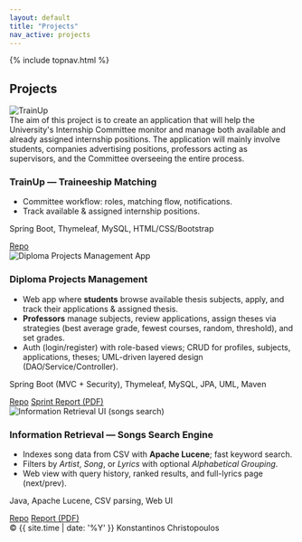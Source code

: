 ```yaml
---
layout: default
title: "Projects"
nav_active: projects
---
```


<link rel="stylesheet" href="{{ '/assets/css/style.css' | relative_url }}">

{% include topnav.html %}

<section class="section">
  <h1>Projects</h1>

  <div class="project-list">
    <!-- TrainUp -->
    <article class="p-card">
      <img class="p-thumb" src="{{ '/assets/img/TrainUp/TrainUp.jpg' | relative_url }}" alt="TrainUp">
      <div class="p-body">
      The aim of this project is to create an application that will help the University's Internship Committee monitor and manage both available and already assigned internship positions.   The application will mainly involve students, companies advertising positions, professors acting as supervisors, and the Committee overseeing the entire process.
        <h3>TrainUp — Traineeship Matching</h3>
        <ul class="p-bullets">
          <li>Committee workflow: roles, matching flow, notifications.</li>
          <li>Track available & assigned internship positions.</li>
        </ul>
        <p class="p-tech">Spring Boot, Thymeleaf, MySQL, HTML/CSS/Bootstrap</p>
        <div class="p-actions">
          <a class="btn small" href="https://github.com/YOUR_GITHUB/trainup" target="_blank">Repo</a>
        </div>
      </div>
    </article>

<!-- Diploma Projects Management App (Spring Boot) -->
<article class="p-card">
  <img class="p-thumb" src="{{ '/assets/img/DiplomaApp/cover.png' | relative_url }}" alt="Diploma Projects Management App">
  <div class="p-body">
    <h3>Diploma Projects Management</h3>
    <ul class="p-bullets">
      <li>Web app where <strong>students</strong> browse available thesis subjects, apply, and track their applications & assigned thesis.</li>
      <li><strong>Professors</strong> manage subjects, review applications, assign theses via strategies (best average grade, fewest courses, random, threshold), and set grades.</li>
      <li>Auth (login/register) with role-based views; CRUD for profiles, subjects, applications, theses; UML-driven layered design (DAO/Service/Controller).</li>
    </ul>
    <p class="p-tech">Spring Boot (MVC + Security), Thymeleaf, MySQL, JPA, UML, Maven</p>
    <div class="p-actions">
      <a class="btn small" href="https://github.com/KonstantinosC7/DiplomaProjectsManagement" target="_blank">Repo</a>
      <a class="btn small ghost" href="{{ '/assets/reports/SprintReport_v1.pdf' | relative_url }}" target="_blank">Sprint Report (PDF)</a>
    </div>
  </div>
</article>

    
<!-- Information Retrieval (Songs Search) -->
  <article class="p-card">
    <img class="p-thumb" src="{{ '/assets/img/Informationretrieval/Information-Retrieval.jpg' | relative_url }}" alt="Information Retrieval UI (songs search)">
    <div class="p-body">
      <h3>Information Retrieval — Songs Search Engine</h3>
      <ul class="p-bullets">
        <li>Indexes song data from CSV with <strong>Apache Lucene</strong>; fast keyword search.</li>
        <li>Filters by <em>Artist</em>, <em>Song</em>, or <em>Lyrics</em> with optional <em>Alphabetical Grouping</em>.</li>
        <li>Web view with query history, ranked results, and full-lyrics page (next/prev).</li>
      </ul>
      <p class="p-tech">Java, Apache Lucene, CSV parsing, Web UI</p>
      <div class="p-actions">
        <a class="btn small" href="https://github.com/KonstantinosC7/InformationRetrieval" target="_blank">Repo</a>
        <!-- Option A: link to the PDF in GitHub -->
        <a class="btn small ghost" href="https://github.com/KonstantinosC7/InformationRetrieval/blob/main/Report_Information_Retrieval.pdf" target="_blank">Report (PDF)</a>
    </div>
  </div>
</article>

      

<footer class="footer">
  <span>© {{ site.time | date: '%Y' }} Konstantinos Christopoulos</span>
</footer>
